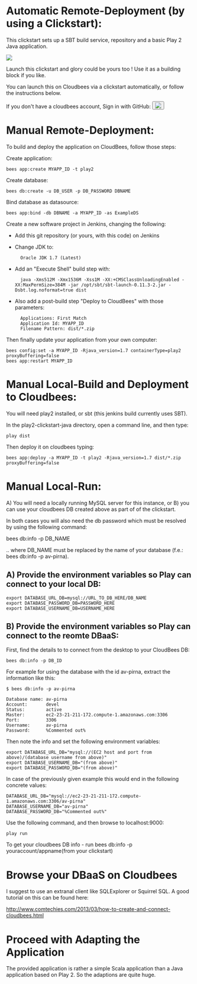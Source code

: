 #  Automatic Remote-Deployment (by using a Clickstart):

This clickstart sets up a SBT build service, repository and a basic Play 2 Java application.

<a href="https://grandcentral.cloudbees.com/?CB_clickstart=https://raw.github.com/stefanil/play2-java-clickstart/master/clickstart.json"><img src="https://d3ko533tu1ozfq.cloudfront.net/clickstart/deployInstantly.png"/></a>

Launch this clickstart and glory could be yours too ! Use it as a building block if you like.

You can launch this on Cloudbees via a clickstart automatically, or follow the instructions below. 

If you don't have a cloudbees account, Sign in with GitHub:
<button onClick="javascript:window.location='https://grandcentral.cloudbees.com/authenticate/start?provider=github&login_redirect=/';"><img src="https://grandcentral.cloudbees.com/images/github-icon_40.png" /></button>

# Manual Remote-Deployment: 

To build and deploy the application on CloudBees, follow those steps:

Create application:

    bees app:create MYAPP_ID -t play2
    
Create database:

    bees db:create -u DB_USER -p DB_PASSWORD DBNAME

Bind database as datasource:

    bees app:bind -db DBNAME -a MYAPP_ID -as ExampleDS    


Create a new software project in Jenkins, changing the following:

* Add this git repository (or yours, with this code) on Jenkins
* Change JDK to:
    
        Oracle JDK 1.7 (Latest)
    
* Add an "Execute Shell" build step with:
    
        java -Xms512M -Xmx1536M -Xss1M -XX:+CMSClassUnloadingEnabled -XX:MaxPermSize=384M -jar /opt/sbt/sbt-launch-0.11.3-2.jar -Dsbt.log.noformat=true dist
    
* Also add a post-build step "Deploy to CloudBees" with those parameters:

        Applications: First Match
        Application Id: MYAPP_ID
        Filename Pattern: dist/*.zip
    
Then finally update your application from your own computer:
    
    bees config:set -a MYAPP_ID -Rjava_version=1.7 containerType=play2 proxyBuffering=false
    bees app:restart MYAPP_ID

# Manual Local-Build and Deployment to Cloudbees:

You will need play2 installed, or sbt (this jenkins build currently uses SBT).

In the play2-clickstart-java directory, open a command line, and then type:

    play dist

Then deploy it on cloudbees typing:

    bees app:deploy -a MYAPP_ID -t play2 -Rjava_version=1.7 dist/*.zip proxyBuffering=false

# Manual Local-Run:

A) You will need a locally running MySQL server for this instance, or 
B) you can use your cloudbees DB created above as part of of the clickstart.

In both cases you will also need the db password which must be resolved by using the following command:

  bees db:info -p DB_NAME

.. where DB_NAME must be replaced by the name of your database (f.e.: bees db:info -p av-pirna).

## A) Provide the environment variables so Play can connect to your local DB: 
    
    export DATABASE_URL_DB=mysql://URL_TO_DB_HERE/DB_NAME
    export DATABASE_PASSWORD_DB=PASSWORD_HERE
    export DATABASE_USERNAME_DB=USERNAME_HERE

## B) Provide the environment variables so Play can connect to the reomte DBaaS: 

First, find the details to to connect from the desktop to your CloudBees DB:

    bees db:info -p DB_ID

For example for using the database with the id av-pirna, extract the information like this:

    $ bees db:info -p av-pirna

    Database name: av-pirna
    Account:       devel
    Status:        active
    Master:        ec2-23-21-211-172.compute-1.amazonaws.com:3306
    Port:          3306
    Username:      av-pirna
    Password:      %Commented out%

Then note the info and set the following environment variables: 

    export DATABASE_URL_DB="mysql://(EC2 host and port from above)/(database username from above)"
    export DATABASE_USERNAME_DB="(from above)"
    export DATABASE_PASSWORD_DB="(from above)"

In case of the previously given example this would end in the following concrete values:

    DATABASE_URL_DB="mysql://ec2-23-21-211-172.compute-1.amazonaws.com:3306/av-pirna"
    DATABASE_USERNAME_DB="av-pirna"
    DATABASE_PASSWORD_DB="%Commented out%"

Use the following command, and then browse to localhost:9000:

    play run   
    
To get your cloudbees DB info - run bees db:info -p youraccount/appname(from your clickstart)    

# Browse your DBaaS on Cloudbees

I suggest to use an extranal client like SQLExplorer or Squirrel SQL. A good tutorial on this can be found here:
 
http://www.comtechies.com/2013/03/how-to-create-and-connect-cloudbees.html

# Proceed with Adapting the Application

The provided application is rather a simple Scala application than a Java application based on Play 2. So the adaptions are quite huge.
